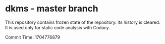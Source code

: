 # dkms - master branch

This repository contains frozen state of the repository.
Its history is cleared. It is used only for static code
analysis with Codacy.

Commit Time: 1704776879